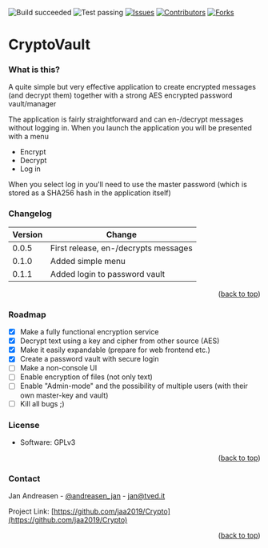 ![Build succeeded][build-shield]
![Test passing][test-shield]
[![Issues][issues-shield]][issues-url]
[![Contributors][contributors-shield]][contributors-url]
[![Forks][forks-shield]][forks-url]
# CryptoVault

### What is this?
A quite simple but very effective application to create encrypted messages (and decrypt them) together with a strong AES encrypted password vault/manager

The application is fairly straightforward and can en-/decrypt messages without logging in.
When you launch the application you will be presented with a menu
- Encrypt
- Decrypt
- Log in

When you select log in you'll need to use the master password (which is stored as a SHA256 hash in the application itself)

### Changelog
| Version | Change |
|-|-|
| 0.0.5 | First release, en-/decrypts messages |
| 0.1.0 | Added simple menu |
| 0.1.1 | Added login to password vault |
<p align="right">(<a href="#top">back to top</a>)</p>

### Roadmap
- [x] Make a fully functional encryption service
- [x] Decrypt text using a key and cipher from other source (AES)
- [x] Make it easily expandable (prepare for web frontend etc.)
- [x] Create a password vault with secure login
- [ ] Make a non-console UI
- [ ] Enable encryption of files (not only text)
- [ ] Enable "Admin-mode" and the possibility of multiple users (with their own master-key and vault)
- [ ] Kill all bugs ;)

### License
* Software: GPLv3
<p align="right">(<a href="#top">back to top</a>)</p>


### Contact

Jan Andreasen - [@andreasen_jan](https://twitter.com/andreasen_jan) - jan@tved.it

Project Link: [https://github.com/jaa2019/Crypto](https://github.com/jaa2019/Crypto)
<p align="right">(<a href="#top">back to top</a>)</p>


<!-- MARKDOWN LINKS & IMAGES -->
<!-- https://www.markdownguide.org/basic-syntax/#reference-style-links -->
[build-shield]: https://img.shields.io/badge/Build-succeeded-brightgreen.svg
[test-shield]: https://img.shields.io/badge/Tests-passing-brightgreen.svg
[contributors-shield]: https://img.shields.io/badge/Contributors-2-brightgreen.svg
[contributors-url]: https://github.com/jaa2019/SerialLogger/graphs/contributors
[forks-shield]: https://img.shields.io/badge/Forks-0-blue.svg
[forks-url]: https://github.com/jaa2019/SerialLogger/network/members
[issues-shield]: https://img.shields.io/badge/Issues-1-brightgreen.svg
[issues-url]: https://github.com/jaa2019/SerialLogger/issues
